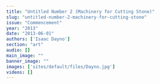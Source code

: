 ```yaml
---
title: "Untitled Number 2 (Machinery for Cutting Stone)"
slug: "untitled-number-2-machinery-for-cutting-stone"
issue: "Commencement"
year: "2013"
date: "2013-06-01"
authors: ['Isaac Dayno']
section: "art"
audio: []
main_image: ""
banner_image: ""
images: ['sites/default/files/Dayno.jpg']
videos: []
---
```

